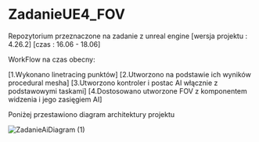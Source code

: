 # ZadanieUE4_FOV
Repozytorium przeznaczone na zadanie z unreal engine
[wersja projektu : 4.26.2]
[czas : 16.06 - 18.06]


WorkFlow na czas obecny:

[1.Wykonano linetracing punktów]
[2.Utworzono na  podstawie ich wyników procedural mesha]
[3.Utworzono kontroler i postac AI włącznie z podstawowymi taskami]
[4.Dostosowano utworzone FOV z komponentem widzenia i jego zasięgiem AI]


Poniżej przestawiono diagram architektury projektu

![ZadanieAiDiagram (1)](https://user-images.githubusercontent.com/53401206/122618482-a4939180-d08e-11eb-9244-2dd78d3bd8f7.png)
